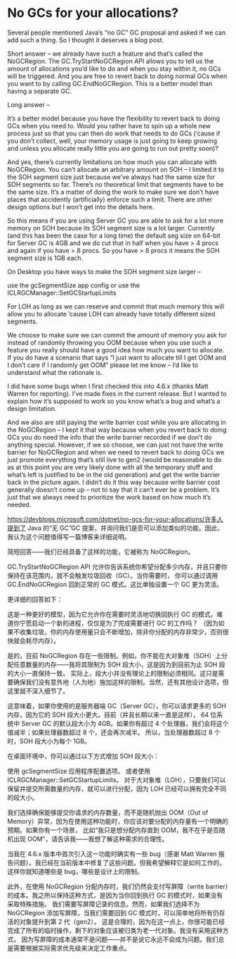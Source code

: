 <h1>No GCs for your allocations?</h1>

Several people mentioned Java’s “no GC” GC proposal and asked if we can add such a thing. So I thought it deserves a blog post.

Short answer – we already have such a feature and that’s called the NoGCRegion. 
The GC.TryStartNoGCRegion API allows you to tell us the amount of allocations you’d like to do and when you stay within it, no GCs will be triggered. 
And you are free to revert back to doing normal GCs when you want to by calling GC.EndNoGCRegion. This is a better model than having a separate GC.

Long answer –

It’s a better model because you have the flexibility to revert back to doing GCs when you need to. 
Would you rather have to spin up a whole new process just so that you can then do work that needs to do GCs (‘cause if you don’t collect, well, 
your memory usage is just going to keep growing and unless you allocate really little you are going to run out pretty soon)?

And yes, there’s currently limitations on how much you can allocate with NoGCRegion. 
You can’t allocate an arbitrary amount on SOH – I limited it to the SOH segment size just because we’ve always had the same size for SOH segments so far. 
There’s no theoretical limit that segments have to be the same size. 
It’s a matter of doing the work to make sure we don’t have places that accidently (artificially) enforce such a limit. There are other design options but I won’t get into the details here.

So this means if you are using Server GC you are able to ask for a lot more memory on SOH because its SOH segment size is a lot larger. 
Currently (and this has been the case for a long time) the default seg size on 64-bit for Server GC is 4GB and we do cut that in half when you have > 4 procs and again if you have > 8 procs. 
So you have > 8 procs it means the SOH segment size is 1GB each.

On Desktop you have ways to make the SOH segment size larger –

use the gcSegmentSize app config or use the ICLRGCManager::SetGCStartupLimits

For LOH as long as we can reserve and commit that much memory this will allow you to allocate ‘cause LOH can already have totally different sized segments.

We choose to make sure we can commit the amount of memory you ask for instead of randomly throwing you OOM because 
when you use such a feature you really should have a good idea how much you want to allocate. 
If you do have a scenario that says “I just want to allocate till I get OOM and I don’t care if I randomly get OOM” please let me know – I’d like to understand what the rationale is.

I did have some bugs when I first checked this into 4.6.x (thanks Matt Warren for reporting). I’ve made fixes in the current release. 
But I wanted to explain how it’s supposed to work so you know what’s a bug and what’s a design limitation.

And we also are still paying the write barrier cost while you are allocating in the NoGCRegion – I kept it that way 
because when you revert back to doing GCs you do need the info that the write barrier recorded if we don’t do anything special. 
However, if we so choose, we can just not have the write barrier for NoGCRegion and when we need to revert back 
to doing GCs we just promote everything that’s still live to gen2 
(would be reasonable to do as at this point you are very likely done with all the temporary stuff and what’s left is justified to be in the old generation) 
and get the write barrier back in the picture again. I didn’t do it this way because write barrier cost generally doesn’t come up – not to say that it can’t ever be a problem. It’s just that we always need to prioritize the work based on how much it’s needed.

https://devblogs.microsoft.com/dotnet/no-gcs-for-your-allocations/许多人提到了 Java 的“无 GC”GC 提案，并询问我们是否可以添加类似的功能。因此，我认为这个问题值得写一篇博客来详细说明。

简短回答——我们已经具备了这样的功能，它被称为 NoGCRegion。

GC.TryStartNoGCRegion API 允许你告诉系统你希望分配多少内存，并且只要你保持在该范围内，就不会触发垃圾回收（GC）。当你需要时，
你可以通过调用 GC.EndNoGCRegion 回到正常的 GC 模式。这比单独设置一个 GC 更为灵活。

更详细的回答如下：

这是一种更好的模型，因为它允许你在需要时灵活地切换回执行 GC 的模式。难道你宁愿启动一个新的进程，仅仅是为了完成需要进行 GC 的工作吗？
（因为如果不收集垃圾，你的内存使用量只会不断增加，除非你分配的内存非常少，否则很快就会耗尽内存）。

是的，目前 NoGCRegion 存在一些限制。例如，你不能在大对象堆（SOH）上分配任意数量的内存——我将其限制为 SOH 段大小，这是因为到目前为止 SOH 段的大小一直保持一致。
实际上，段大小并没有理论上的限制必须相同。这只是需要确保我们没有意外地（人为地）施加这样的限制。当然，还有其他设计选项，但这里就不深入细节了。

这意味着，如果你使用的是服务器端 GC（Server GC），你可以请求更多的 SOH 内存，因为它的 SOH 段大小更大。目前（并且长期以来一直是这样），
64 位系统中 Server GC 的默认段大小为 4GB。如果你有超过 4 个处理器，我们会将这个值减半；如果处理器数超过 8 个，还会再次减半。
所以，当处理器数超过 8 个时，SOH 段大小为每个 1GB。

在桌面环境中，你可以通过以下方式增加 SOH 段大小：

使用 gcSegmentSize 应用程序配置选项。
或者使用 ICLRGCManager::SetGCStartupLimits。
对于大对象堆（LOH），只要我们可以保留并提交所需数量的内存，就可以进行分配，因为 LOH 已经可以拥有完全不同的段大小。

我们选择确保能够提交你请求的内存数量，而不是随机抛出 OOM（Out of Memory）异常，因为在使用这种功能时，你应该对要分配的内存量有一个明确的预期。如果你有一个场景，
比如“我只是想分配内存直到 OOM，我不在乎是否随机出现 OOM”，请告诉我——我想了解这种需求的合理性。

当我在 4.6.x 版本中首次引入这一功能时确实有一些 bug（感谢 Matt Warren 报告问题）。我已经在当前版本中修复了这些问题。但我希望解释它是如何工作的，
这样你就知道哪些是 bug，哪些是设计上的限制。

此外，在使用 NoGCRegion 分配内存时，我们仍然会支付写屏障（write barrier）的成本。我之所以保持这种方式，是因为当你回到执行 GC 的模式时，如果没有采取特殊措施，
我们需要写屏障记录的信息。然而，如果我们选择不为 NoGCRegion 添加写屏障，当我们需要回到 GC 模式时，可以简单地将所有仍存活的对象提升到第 2 代（gen2）。
这是合理的，因为在这一点上，你很可能已经完成了所有的临时操作，剩下的对象应该被归类为老一代对象。我没有采用这种方式，
因为写屏障的成本通常不是问题——并不是说它永远不会成为问题。我们总是需要根据实际需求优先级来决定工作重点。